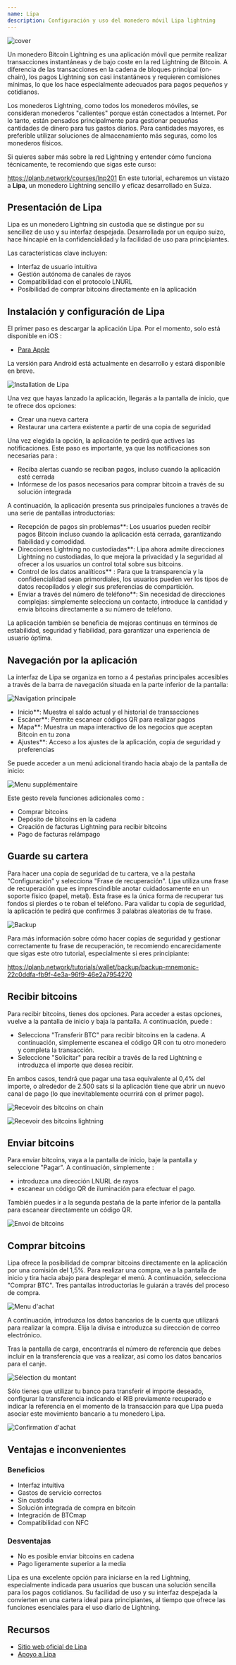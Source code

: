 ```yaml
---
name: Lipa
description: Configuración y uso del monedero móvil Lipa lightning
---
```

![cover](assets/cover.webp)

Un monedero Bitcoin Lightning es una aplicación móvil que permite realizar transacciones instantáneas y de bajo coste en la red Lightning de Bitcoin. A diferencia de las transacciones en la cadena de bloques principal (on-chain), los pagos Lightning son casi instantáneos y requieren comisiones mínimas, lo que los hace especialmente adecuados para pagos pequeños y cotidianos.

Los monederos Lightning, como todos los monederos móviles, se consideran monederos "calientes" porque están conectados a Internet. Por lo tanto, están pensados principalmente para gestionar pequeñas cantidades de dinero para tus gastos diarios. Para cantidades mayores, es preferible utilizar soluciones de almacenamiento más seguras, como los monederos físicos.

Si quieres saber más sobre la red Lightning y entender cómo funciona técnicamente, te recomiendo que sigas este curso:

https://planb.network/courses/lnp201
En este tutorial, echaremos un vistazo a **Lipa**, un monedero Lightning sencillo y eficaz desarrollado en Suiza.

## Presentación de Lipa

Lipa es un monedero Lightning sin custodia que se distingue por su sencillez de uso y su interfaz despejada. Desarrollada por un equipo suizo, hace hincapié en la confidencialidad y la facilidad de uso para principiantes.

Las características clave incluyen:


- Interfaz de usuario intuitiva
- Gestión autónoma de canales de rayos
- Compatibilidad con el protocolo LNURL
- Posibilidad de comprar bitcoins directamente en la aplicación

## Instalación y configuración de Lipa

El primer paso es descargar la aplicación Lipa. Por el momento, solo está disponible en iOS :


- [Para Apple](https://apps.apple.com/app/lipa-bitcoin-lightning/id1602180066)

La versión para Android está actualmente en desarrollo y estará disponible en breve.

![Installation de Lipa](assets/fr/01.webp)

Una vez que hayas lanzado la aplicación, llegarás a la pantalla de inicio, que te ofrece dos opciones:


- Crear una nueva cartera
- Restaurar una cartera existente a partir de una copia de seguridad

Una vez elegida la opción, la aplicación te pedirá que actives las notificaciones. Este paso es importante, ya que las notificaciones son necesarias para :


- Reciba alertas cuando se reciban pagos, incluso cuando la aplicación esté cerrada
- Infórmese de los pasos necesarios para comprar bitcoin a través de su solución integrada

A continuación, la aplicación presenta sus principales funciones a través de una serie de pantallas introductorias:


- Recepción de pagos sin problemas**: Los usuarios pueden recibir pagos Bitcoin incluso cuando la aplicación está cerrada, garantizando fiabilidad y comodidad.
- Direcciones Lightning no custodiadas**: Lipa ahora admite direcciones Lightning no custodiadas, lo que mejora la privacidad y la seguridad al ofrecer a los usuarios un control total sobre sus bitcoins.
- Control de los datos analíticos** : Para que la transparencia y la confidencialidad sean primordiales, los usuarios pueden ver los tipos de datos recopilados y elegir sus preferencias de compartición.
- Enviar a través del número de teléfono**: Sin necesidad de direcciones complejas: simplemente selecciona un contacto, introduce la cantidad y envía bitcoins directamente a su número de teléfono.

La aplicación también se beneficia de mejoras continuas en términos de estabilidad, seguridad y fiabilidad, para garantizar una experiencia de usuario óptima.

## Navegación por la aplicación

La interfaz de Lipa se organiza en torno a 4 pestañas principales accesibles a través de la barra de navegación situada en la parte inferior de la pantalla:

![Navigation principale](assets/fr/02.webp)


- Inicio**: Muestra el saldo actual y el historial de transacciones
- Escáner**: Permite escanear códigos QR para realizar pagos
- Mapa**: Muestra un mapa interactivo de los negocios que aceptan Bitcoin en tu zona
- Ajustes**: Acceso a los ajustes de la aplicación, copia de seguridad y preferencias

Se puede acceder a un menú adicional tirando hacia abajo de la pantalla de inicio:

![Menu supplémentaire](assets/fr/03.webp)

Este gesto revela funciones adicionales como :


- Comprar bitcoins
- Depósito de bitcoins en la cadena
- Creación de facturas Lightning para recibir bitcoins
- Pago de facturas relámpago

## Guarde su cartera

Para hacer una copia de seguridad de tu cartera, ve a la pestaña "Configuración" y selecciona "Frase de recuperación". Lipa utiliza una frase de recuperación que es imprescindible anotar cuidadosamente en un soporte físico (papel, metal). Esta frase es la única forma de recuperar tus fondos si pierdes o te roban el teléfono. Para validar tu copia de seguridad, la aplicación te pedirá que confirmes 3 palabras aleatorias de tu frase.

![Backup](assets/fr/04.webp)

Para más información sobre cómo hacer copias de seguridad y gestionar correctamente tu frase de recuperación, te recomiendo encarecidamente que sigas este otro tutorial, especialmente si eres principiante:

https://planb.network/tutorials/wallet/backup/backup-mnemonic-22c0ddfa-fb9f-4e3a-96f9-46e2a7954270
## Recibir bitcoins

Para recibir bitcoins, tienes dos opciones. Para acceder a estas opciones, vuelve a la pantalla de inicio y baja la pantalla. A continuación, puede :


- Selecciona "Transferir BTC" para recibir bitcoins en la cadena. A continuación, simplemente escanea el código QR con tu otro monedero y completa la transacción.
- Seleccione "Solicitar" para recibir a través de la red Lightning e introduzca el importe que desea recibir.

En ambos casos, tendrá que pagar una tasa equivalente al 0,4% del importe, o alrededor de 2.500 sats si la aplicación tiene que abrir un nuevo canal de pago (lo que inevitablemente ocurrirá con el primer pago).

![Recevoir des bitcoins on chain](assets/fr/05.webp)

![Recevoir des bitcoins lightning](assets/fr/06.webp)

## Enviar bitcoins

Para enviar bitcoins, vaya a la pantalla de inicio, baje la pantalla y seleccione "Pagar". A continuación, simplemente :


- introduzca una dirección LNURL de rayos
- escanear un código QR de iluminación para efectuar el pago.

También puedes ir a la segunda pestaña de la parte inferior de la pantalla para escanear directamente un código QR.

![Envoi de bitcoins](assets/fr/07.webp)

## Comprar bitcoins

Lipa ofrece la posibilidad de comprar bitcoins directamente en la aplicación por una comisión del 1,5%. Para realizar una compra, ve a la pantalla de inicio y tira hacia abajo para desplegar el menú. A continuación, selecciona "Comprar BTC". Tres pantallas introductorias le guiarán a través del proceso de compra.

![Menu d'achat](assets/fr/08.webp)

A continuación, introduzca los datos bancarios de la cuenta que utilizará para realizar la compra. Elija la divisa e introduzca su dirección de correo electrónico.

Tras la pantalla de carga, encontrarás el número de referencia que debes incluir en la transferencia que vas a realizar, así como los datos bancarios para el canje.

![Sélection du montant](assets/fr/09.webp)

Sólo tienes que utilizar tu banco para transferir el importe deseado, configurar la transferencia indicando el RIB previamente recuperado e indicar la referencia en el momento de la transacción para que Lipa pueda asociar este movimiento bancario a tu monedero Lipa.

![Confirmation d'achat](assets/fr/10.webp)

## Ventajas e inconvenientes

### Beneficios


- Interfaz intuitiva
- Gastos de servicio correctos
- Sin custodia
- Solución integrada de compra en bitcoin
- Integración de BTCmap
- Compatibilidad con NFC

### Desventajas


- No es posible enviar bitcoins en cadena
- Pago ligeramente superior a la media

Lipa es una excelente opción para iniciarse en la red Lightning, especialmente indicada para usuarios que buscan una solución sencilla para los pagos cotidianos. Su facilidad de uso y su interfaz despejada la convierten en una cartera ideal para principiantes, al tiempo que ofrece las funciones esenciales para el uso diario de Lightning.

## Recursos


- [Sitio web oficial de Lipa](https://lipa.swiss/)
- [Apoyo a Lipa](https://getlipa.atlassian.net/servicedesk/customer/portal/1)